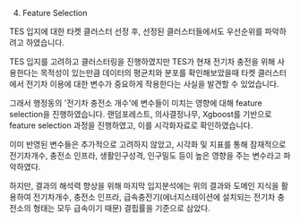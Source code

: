 4. Feature Selection

TES 입지에 대한 타켓 클러스터 선정 후,
선정된 클러스터들에서도 우선순위를 파악하려고 하였습니다.

TES 입지를 고려하고 클러스터링을 진행하였지만 TES가 현재 전기차 충전을 위해 사용한다는 목적성이 있는만큼
데이터의 평균치와 분포를 확인해보았을때 타켓 클러스터에서 전기차 이용에 대한 변수가 중요하게 작용한다는 사실을 발견할 수 있었습니다.

그래서
행정동의 '전기차 충전소 개수'에 변수들이 미치는 영향에 대해 feature selection을 진행하였습니다.
랜덤포레스트, 의사결정나무, Xgboost를 기반으로 feature selection 과정을 진행하였고, 이를 시각화자료로 확인하였습니다.

이미 반영된 변수들은 추가적으로 고려하지 않았고, 시각화 및 지표를 통해
잠재적으로
전기차개수, 충전소 인프라, 생활인구성격, 인구밀도 등이 높은 영향을 주는 변수라고 파악하였다.

하지만, 결과의 해석력 향상을 위해
마지막 입지분석에는 위의 결과와 도메인 지식을 활용하여
전기차개수, 충전소 인프라, 급속충전기(에너지스테이션에 설치되는 전기차 충전소의 형태는 모두 급속이기 때문) 결핍률을 기준으로 삼았다.
